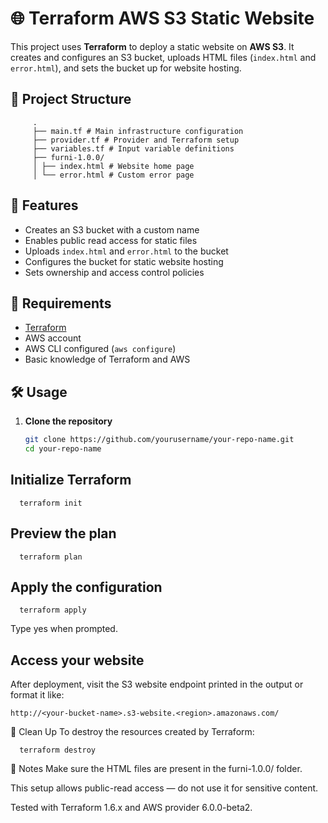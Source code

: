 # 🌐 Terraform AWS S3 Static Website

This project uses **Terraform** to deploy a static website on **AWS S3**. It creates and configures an S3 bucket, uploads HTML files (`index.html` and `error.html`), and sets the bucket up for website hosting.

## 📁 Project Structure
         .
         ├── main.tf # Main infrastructure configuration
         ├── provider.tf # Provider and Terraform setup
         ├── variables.tf # Input variable definitions
         ├── furni-1.0.0/
         │ ├── index.html # Website home page
         │ └── error.html # Custom error page


## 🚀 Features

- Creates an S3 bucket with a custom name
- Enables public read access for static files
- Uploads `index.html` and `error.html` to the bucket
- Configures the bucket for static website hosting
- Sets ownership and access control policies

## 🔧 Requirements

- [Terraform](https://developer.hashicorp.com/terraform/downloads)
- AWS account
- AWS CLI configured (`aws configure`)
- Basic knowledge of Terraform and AWS

## 🛠️ Usage

1. **Clone the repository**
   ```bash
   git clone https://github.com/yourusername/your-repo-name.git
   cd your-repo-name
## Initialize Terraform
      terraform init

## Preview the plan
      terraform plan

## Apply the configuration
      terraform apply

Type yes when prompted.

## Access your website
After deployment, visit the S3 website endpoint printed in the output or format it like:

    http://<your-bucket-name>.s3-website.<region>.amazonaws.com/

🧼 Clean Up
To destroy the resources created by Terraform:

      terraform destroy

📌 Notes
Make sure the HTML files are present in the furni-1.0.0/ folder.

This setup allows public-read access — do not use it for sensitive content.

Tested with Terraform 1.6.x and AWS provider 6.0.0-beta2.


